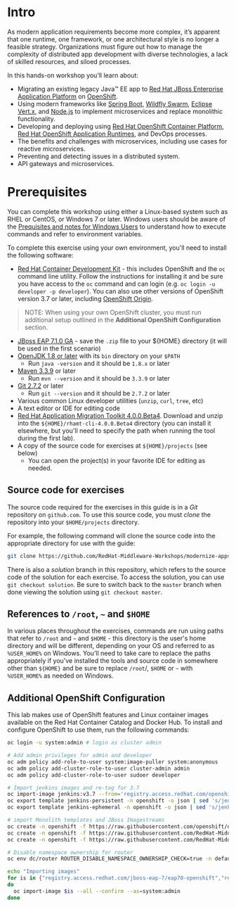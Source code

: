 # Intro

As modern application requirements become more complex, it’s apparent that one runtime, one
framework, or one architectural style is no longer a feasible strategy. Organizations must figure out how
to manage the complexity of distributed app development with diverse technologies, a lack of skilled
resources, and siloed processes.

In this hands-on workshop you’ll learn about:

* Migrating an existing legacy Java™ EE app to [Red Hat JBoss
Enterprise Application Platform](https://developers.redhat.com/products/eap/overview/) on [OpenShift](https://developers.redhat.com/products/openshift/overview/).
* Using modern frameworks like [Spring Boot](https://projects.spring.io/spring-boot/), [Wildfly Swarm](http://wildfly-swarm.io),
[Eclipse Vert.x](http://vertx.io), and [Node.js](https://nodejs.org) to implement microservices and
replace monolithic functionality.
* Developing and deploying using [Red Hat OpenShift Container
Platform](https://developers.redhat.com/products/openshift/overview/), [Red Hat OpenShift Application Runtimes](https://developers.redhat.com/products/rhoar/overview/), and
DevOps processes.
* The benefits and challenges with microservices, including use
cases for reactive microservices.
* Preventing and detecting issues in a distributed system.
* API gateways and microservices.

# Prerequisites

You can complete this workshop using either a Linux-based system such as RHEL or CentOS, or Windows 7
or later. Windows users should be aware of the [Prequisites and notes for Windows Users](https://developers.redhat.com/products/cdk/hello-world/) to
understand how to execute commands and refer to environment variables.

To complete this exercise using your own environment, you'll need to install the following software:

* [Red Hat Container Development Kit](https://developers.redhat.com/products/cdk/download/) - this includes OpenShift and the `oc` command line utility. Follow
the instructions for installing it and be sure you have access to the `oc` command and can login
(e.g. `oc login -u developer -p developer`). You can also use other versions of OpenShift version
3.7 or later, including [OpenShift Origin](https://www.openshift.org/).

> NOTE: When using your own OpenShift cluster, you must run additional setup outlined in the **Additional OpenShift Configuration** section.

* [JBoss EAP 7.1.0 GA](https://developers.redhat.com/download-manager/file/jboss-eap-7.1.0.zip) - save the `.zip` file to your ${HOME} directory (it will be used in the first scenario)
* [OpenJDK 1.8 or later](http://openjdk.java.net/install/) with its `bin` directory on your `$PATH`
    * Run `java -version` and it should be `1.8.x` or later
* [Maven 3.3.9](http://maven.apache.org/download.cgi) or later
    * Run `mvn --version` and it should be `3.3.9` or later
* [Git 2.7.2](https://git-scm.com/downloads) or later
    * Run `git --version` and it should be `2.7.2` or later
* Various common Linux developer utilities (`unzip`, `curl`, `tree`, etc)
* A text editor or IDE for editing code
* [Red Hat Application Migration Toolkit 4.0.0.Beta4](https://developers.redhat.com/products/rhamt/download/). Download
and unzip into the `${HOME}/rhamt-cli-4.0.0.Beta4` directory (you can install it elsewhere, but you'll need
to specify the path when running the tool during the first lab).
* A copy of the source code for exercises at `${HOME}/projects` (see below)
   * You can open the project(s) in your favorite IDE for editing as needed.

## Source code for exercises

The source code required for the exercises in this guide is in a
_Git_ repository on `github.com`. To use this source code,
you must _clone_ the repository into your `$HOME/projects` directory.

For example, the following command will clone the source code into
the appropriate directory for use with the guide:

```bash
git clone https://github.com/RedHat-Middleware-Workshops/modernize-apps-labs $HOME/projects
```

There is also a _solution_ branch in this repository, which refers to
the source code of the solution for each exercise. To access the solution,
you can use `git checkout solution`. Be sure to switch back to the `master`
branch when done viewing the solution using `git checkout master`.

## References to `/root`, `~` and `$HOME`

In various places throughout the exercises, commands are run using paths that
refer to `/root` and `~` and `$HOME` - this directory is the user's home directory and will be different,
depending on your OS and referred to as `%USER_HOME%` on Windows. You'll need to take care to replace the paths
appropriately if you've installed the tools and source code in somewhere other than `${HOME}` and
be sure to replace `/root`/, `$HOME` or `~` with `%USER_HOME%` as needed on Windows.

## Additional OpenShift Configuration

This lab makes use of OpenShift features and Linux container images available on the Red Hat Container
Catalog and Docker Hub. To install and configure OpenShift to use them, run the following commands:

```bash
oc login -u system:admin # login as cluster admin

# Add admin privileges for admin and developer
oc adm policy add-role-to-user system:image-puller system:anonymous
oc adm policy add-cluster-role-to-user cluster-admin admin
oc adm policy add-cluster-role-to-user sudoer developer

# Import jenkins images and re-tag for 3.7
oc import-image jenkins:v3.7 --from='registry.access.redhat.com/openshift3/jenkins-2-rhel7:v3.7' --confirm -n openshift
oc export template jenkins-persistent -n openshift -o json | sed 's/jenkins:latest/jenkins:v3.7/g' | oc replace -f - -n openshift
oc export template jenkins-ephemeral -n openshift -o json | sed 's/jenkins:latest/jenkins:v3.7/g' | oc replace -f - -n openshift

# import Monolith templates and JBoss Imagestreams
oc create -n openshift -f https://raw.githubusercontent.com/openshift/openshift-ansible/release-3.9/roles/openshift_examples/files/examples/v3.9/xpaas-streams/jboss-image-streams.json
oc create -n openshift -f https://raw.githubusercontent.com/RedHat-Middleware-Workshops/modernize-apps-labs/master/monolith/src/main/openshift/template-binary.json
oc create -n openshift -f https://raw.githubusercontent.com/RedHat-Middleware-Workshops/modernize-apps-labs/master/monolith/src/main/openshift/template-prod.json

# Disable namespace ownership for router
oc env dc/router ROUTER_DISABLE_NAMESPACE_OWNERSHIP_CHECK=true -n default

echo "Importing images" 
for is in {"registry.access.redhat.com/jboss-eap-7/eap70-openshift","registry.access.redhat.com/rhscl/postgresql-94-rhel7","registry.access.redhat.com/redhat-openjdk-18/openjdk18-openshift"}
do 
  oc import-image $is --all --confirm --as=system:admin 
done
```


